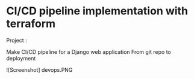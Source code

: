 # CI/CD pipeline implementation with terraform

Project :

Make CI/CD pipeline for a Django web application From git repo to deployment

![Screenshot] devops.PNG
